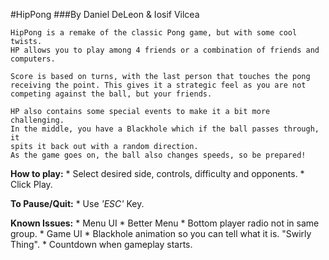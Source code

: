 #HipPong
###By Daniel DeLeon & Iosif Vilcea

    HipPong is a remake of the classic Pong game, but with some cool twists.
    HP allows you to play among 4 friends or a combination of friends and computers.
    
    Score is based on turns, with the last person that touches the pong
    receiving the point. This gives it a strategic feel as you are not
    competing against the ball, but your friends.

    HP also contains some special events to make it a bit more challenging.
    In the middle, you have a Blackhole which if the ball passes through, it
    spits it back out with a random direction.
    As the game goes on, the ball also changes speeds, so be prepared!


**How to play:**
    * Select desired side, controls, difficulty and opponents.
    * Click Play.

**To Pause/Quit:**
    * Use *'ESC'* Key.

**Known Issues:**
    * Menu UI
      * Better Menu
      * Bottom player radio not in same group.
    * Game UI
      * Blackhole animation so you can tell what it is. "Swirly Thing".
      * Countdown when gameplay starts.

